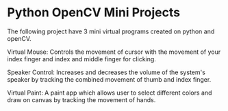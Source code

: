 # Python OpenCV Mini Projects

The following project have 3 mini virtual programs created on python and openCV.

Virtual Mouse: Controls the movement of cursor with the movement of your index finger and index and middle finger for clicking.

Speaker Control: Increases and decreases the volume of the system's speaker by tracking the combined movement of thumb and index finger.

Virtual Paint: A paint app which allows user to select different colors and draw on canvas by tracking the movement of hands.
